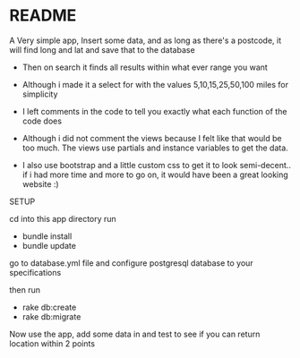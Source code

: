 # README


A Very simple app, Insert some data, and as long as there's a postcode, it will find long and lat and save that to the database

* Then on search it finds all results within what ever range you want

* Although i made it a select for with the values 5,10,15,25,50,100 miles for simplicity

* I left comments in the code to tell you exactly what each function of the code does

* Although i did not comment the views because I felt like that would be too much. The views use partials and instance variables to get the data.

* I also use bootstrap and a little custom css to get it to look semi-decent.. if i had more time and more to go on, it would have been a great looking website :)

SETUP

cd into this app directory
run
* bundle install
* bundle update

go to database.yml file and configure postgresql database to your specifications

then run

* rake db:create
* rake db:migrate

Now use the app, add some data in and test to see if you can return location within 2 points

